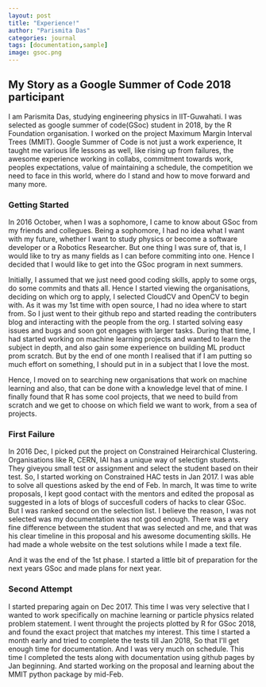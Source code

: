 ```yaml
---
layout: post
title: "Experience!"
author: "Parismita Das"
categories: journal
tags: [documentation,sample]
image: gsoc.png
---
```


## My Story as a Google Summer of Code 2018 participant

I am Parismita Das, studying engineering physics in IIT-Guwahati. I was selected as google summer of code(GSoc) student in 2018,
by the R Foundation organisation. I worked on the project Maximum Margin Interval Trees (MMIT). 
Google Summer of Code is not just a work experience, It taught me various life lessons as well, like rising up from failures, 
the awesome experience working in collabs, commitment towards work, peoples expectations, value of maintaining a schedule,
the competition we need to face in this world, where do I stand and how to move forward and many more.

### Getting Started
In 2016 October, when I was a sophomore, I came to know about GSoc from my friends and collegues. Being a sophomore, 
I had no idea what I want with my future, whether I want to study physics or become a software developer or a Robotics Researcher.
But one thing I was sure of, that is, I would like to try as many fields as I can before commiting into one. 
Hence I decided that I would like to get into the GSoc program in next summers.

Initially, I assumed that we just need good coding skills, apply to some orgs, do some commits and thats all.
Hence I started viewing the organisations, deciding on which org to apply, I selected CloudCV and OpenCV to begin with.
As it was my 1st time with open source, I had no idea where to start from. 
So I just went to their github repo and started reading the contributers blog and 
interacting with the people from the org. I started solving easy issues and bugs and soon got engages with larger tasks.
During that time, I had started working on machine learning projects and wanted to learn the subject in depth, 
and also gain some experience on building ML product prom scratch.
But by the end of one month I realised that if I am putting so much effort on something, 
I should put in in a subject that I love the most.

Hence, I moved on to searching new organisations that work on machine learning and also, 
that can be done with a knowledge level that of mine. I finally found that R has some cool projects, that we need to build from scratch
and we get to choose on which field we want to work, from a sea of projects. 

### First Failure
In 2016 Dec, I picked put the project on Constrained Heirarchical Clustering. Organisations like R, CERN, IAI has a unique way of selectign students. They giveyou small test or assignment and select the student based on their test. So, I started working on Constrained HAC tests in Jan 2017. I was able to solve all questions asked by the end of Feb. In march, It was time to write proposals, I kept good contact with the mentors and edited the proposal as suggested in a lots of blogs of succesfull coders of hacks to clear GSoc. But I was ranked second on the selection list. I believe the reason, I was not selected was my documentation was not good enough. There was a very fine difference between the student that was selected and me, and that was his clear timeline in this proposal and his awesome documenting skills. He had made a whole website on the test solutions while I made a text file. 

And it was the end of the 1st phase. I started a little bit of preparation for the next years GSoc and made plans for next year.

### Second Attempt

I started preparing again on Dec 2017. This time I was very selective that I wanted to work specifically on machine learning or particle physics related problem statement. I went throught the projects plotted by R for GSoc 2018, and found the exact project that matches my interest. This time I started a month early and tried to complete the tests till Jan 2018, So that I'll get enough time for documentation. And I was very much on schedule. This time I completed the tests along with documentation using github pages by Jan beginning. And started working on the proposal and learning about the MMIT python package by mid-Feb.  
